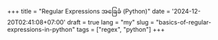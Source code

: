 +++
title = "Regular Expressions အခြေခံ (Python)"
date = '2024-12-20T02:41:08+07:00'
draft = true
lang = "my"
slug = "basics-of-regular-expressions-in-python"
tags = ["regex", "python"]
+++